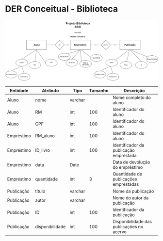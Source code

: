 # DER Conceitual - Biblioteca

<img src="biblioteca.png">

| Entidade | Atributo | Tipo | Tamanho | Descrição |
| --- | --- | --- | --- | --- |
|Aluno|nome|varchar||Nome completo do aluno|
|Aluno|RM|int|100|Identificador do aluno|
|Aluno|CPF|int|100|Identificador do aluno|
|Empréstimo|RM_aluno|int|100|Identificador do aluno|
|Empréstimo|ID_livro|int|100|Identificador da publicação emprestada|
|Empréstimo|data|Date||Data de devolução do empréstimo|
|Empréstimo|quantidade|int|3|Quantidade de publicações emprestadas|
|Publicação|título|varchar||Nome da publicação|
|Publicação|autor|varchar||Nome do autor da publicação|
|Publicação|ID|int|100|Identificador da publicação|
|Publicação|disponibilidade|int|100|Disponibilidade das publicações no acervo|